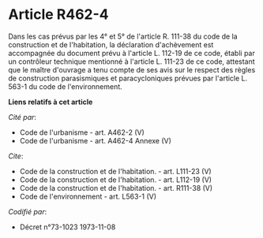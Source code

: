 # Article R462-4

Dans les cas prévus par les 4° et 5° de l'article R. 111-38 du code de la construction et de l'habitation, la déclaration
d'achèvement est accompagnée du document prévu à l'article L. 112-19 de ce code, établi par un contrôleur technique mentionné
à l'article L. 111-23 de ce code, attestant que le maître d'ouvrage a tenu compte de ses avis sur le respect des règles de
construction parasismiques et paracycloniques prévues par l'article L. 563-1 du code de l'environnement.

**Liens relatifs à cet article**

_Cité par_:

  - Code de l'urbanisme - art. A462-2 (V)
  - Code de l'urbanisme - art. A462-4 Annexe (V)

_Cite_:

  - Code de la construction et de l'habitation. - art. L111-23 (V)
  - Code de la construction et de l'habitation. - art. L112-19 (V)
  - Code de la construction et de l'habitation. - art. R111-38 (V)
  - Code de l'environnement - art. L563-1 (V)

_Codifié par_:

  - Décret n°73-1023 1973-11-08
